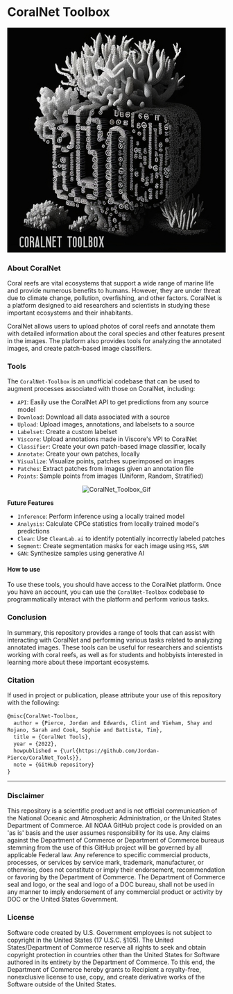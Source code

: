 # CoralNet Toolbox  


<p align="center">
  <img src="./Figures/CoralNet_Toolbox.png" alt="CoralNet_Toolbox">
</p

---

### **About CoralNet**
Coral reefs are vital ecosystems that support a wide range of marine life and provide numerous 
benefits to humans. However, they are under threat due to climate change, pollution, overfishing, 
and other factors. CoralNet is a platform designed to aid researchers and scientists in studying 
these important ecosystems and their inhabitants.

CoralNet allows users to upload photos of coral reefs and annotate them with detailed information 
about the coral species and other features present in the images. The platform also provides tools 
for analyzing the annotated images, and create patch-based image classifiers. 

### **Tools**

The `CoralNet-Toolbox` is an unofficial codebase that can be used to augment processes associated
with those on CoralNet, including:
- `API`: Easily use the CoralNet API to get predictions from any source model
- `Download`: Download all data associated with a source
- `Upload`: Upload images, annotations, and labelsets to a source
- `Labelset`: Create a custom labelset
- `Viscore`: Upload annotations made in Viscore's VPI to CoralNet
- `Classifier`: Create your own patch-based image classifier, locally
- `Annotate`: Create your own patches, locally
- `Visualize`: Visualize points, patches superimposed on images
- `Patches`: Extract patches from images given an annotation file
- `Points`: Sample points from images (Uniform, Random, Stratified)

<p align="center">
  <img src="./Figures/CoralNet-Toolbox.gif" alt="CoralNet_Toolbox_Gif">
</p

#### **Future Features**
- `Inference`: Perform inference using a locally trained model
- `Analysis`: Calculate CPCe statistics from locally trained model's predictions
- `Clean`: Use `CleanLab.ai` to identify potentially incorrectly labeled patches
- `Segment`: Create segmentation masks for each image using `MSS`, `SAM`
- `GAN`: Synthesize samples using generative AI

#### **How to use**
To use these tools, you should have access to the CoralNet platform. Once you have an account, 
you can use the `CoralNet-Toolbox` codebase to programmatically interact with the platform and perform 
various tasks.

### **Conclusion**
In summary, this repository provides a range of tools that can assist with interacting with 
CoralNet and performing various tasks related to analyzing annotated images. These tools can be 
useful for researchers and scientists working with coral reefs, as well as for students and
hobbyists interested in learning more about these important ecosystems.

### Citation

If used in project or publication, please attribute your use of this repository with the following:
    
```
@misc{CoralNet-Toolbox,
  author = {Pierce, Jordan and Edwards, Clint and Vieham, Shay and Rojano, Sarah and Cook, Sophie and Battista, Tim},
  title = {CoralNet Tools},
  year = {2022},
  howpublished = {\url{https://github.com/Jordan-Pierce/CoralNet_Tools}},
  note = {GitHub repository}
}
```

---

### Disclaimer

This repository is a scientific product and is not official communication of the National 
Oceanic and Atmospheric Administration, or the United States Department of Commerce. All NOAA 
GitHub project code is provided on an 'as is' basis and the user assumes responsibility for its 
use. Any claims against the Department of Commerce or Department of Commerce bureaus stemming from 
the use of this GitHub project will be governed by all applicable Federal law. Any reference to 
specific commercial products, processes, or services by service mark, trademark, manufacturer, or 
otherwise, does not constitute or imply their endorsement, recommendation or favoring by the 
Department of Commerce. The Department of Commerce seal and logo, or the seal and logo of a DOC 
bureau, shall not be used in any manner to imply endorsement of any commercial product or activity 
by DOC or the United States Government.


### License 

Software code created by U.S. Government employees is not subject to copyright in the United States 
(17 U.S.C. §105). The United States/Department of Commerce reserve all rights to seek and obtain 
copyright protection in countries other than the United States for Software authored in its 
entirety by the Department of Commerce. To this end, the Department of Commerce hereby grants to 
Recipient a royalty-free, nonexclusive license to use, copy, and create derivative works of the 
Software outside of the United States.
